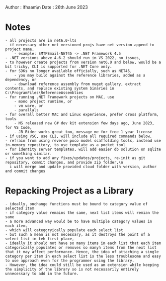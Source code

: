 Author : Ifhaam\n
Date   : 26th June 2023

# Notes
	- all projects are in net6.0-lts
	- if necessary other net versioned projs have net version append to project name,
		- example: SMTPEmail-NET45 -> .NET Framework 4.5
	- .NET versions above 4.6.2 should run in VS 2022, no issues,
	- to however create projects from version net6.0 and below, would be a bit tricky, CLI is supported for .NET Core only.
	- for SDKs no longer available officially, such as NET45,
		- you may build against the reference libraries, added as a dependency, or
		- download reference assembly from nuget gallery, extract contents, and replace existing system binaries in C:\ProgramFiles\ReferenceAssemblies
	- for running .NET Framework projects on MAC, use
		- mono project runtime, or
		- vm ware, or
		- parallals
	- for overall better MAC and Linux experience, prefer cross platform, tools
		- MS released new C# dev kit extension few days ago, June 2023, for VS Code,
		- JB Rider works great too, message me for free 1 year license
	- if using VSC, use CLI, will include all required commands below,
	- refrain from using reverse poco model scaffolding tools, instead use in-memory repository, to use template as a pocket tool
	- for identity server templates, will add easier db solution on sqlite or something similar.
	- if you want to add any fixes/updates/projects, re-init as git repository, commit changes, and provide zip folder,\n
	  i will merge and update provided cloud folder with version, author and commit changes

# Repacking Project as a Library
	- ideally, onchange functions must be bound to category value of selected item
	- if category value remains the same, next list items will remian the same
	- a more advanced way would be to have multiple category values in each item,
	- which will categoryically populate each select list
	- but such a mean is not necessary, as it destroys the point of a select list in teh first place, 
	- ideally it should not have so many items in each list that each item categorically populates or removes so manyh items from the next list that it may affect performance. Hence, the idea of attaching a single category per item in each select list is the less troublesome and easy to use approach even for the programmer using the library.
	- However, the idea could still be used as an extension while keeping the simplicity of the library so is not necessarily entirely unnecessary to add in the future.